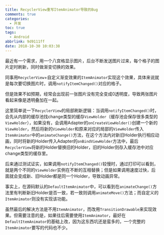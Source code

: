 ```yaml
---
title: RecyclerView重写ItemAnimator导致的Bug
comments: true
categories:
  - 开发
toc: true
tags:
  - Android
abbrlink: 9d9111ff
date: 2018-10-30 10:03:38
---
```


最近有一个需求，用一个八宫格显示图片，后台不断发送图片过来，每个格子的图片定时刷新，同时做渐变切换的效果。

同事用`RecyclerView`+自定义渐变效果的`ItemAnimator`实现这个效果，具体来说就是每次要切换图片时，调用`notifyItemChanged()`对应的格子。

但是效果不如预期，经常会出现前一张图片没有完全变成0透明度，导致两张图片看起来像是透明叠加在一起。

<!--more-->

这里简单说一下`RecyclerView`的局部刷新逻辑：当调用`notifyItemChanged()`时，会先从内部的缓存池找change类型的缓存`ViewHolder`（缓存池会保存很多类型的`ViewHolder`），如果没有，会调用Adapter的`onCreateViewHolder()`创建一个新的`ViewHolder`，然后将新的`ViewHolder`和原来对应的局部的`ViewHolder`传入`ItemAnimator`中的`animateChange()`方法，在这个方法内对新旧Holder执行相应动画，同时将新的Holder传入Adapter的`onBindViewHolder`方法中，最后`RecyclerView`将新的Holder替换旧的Holder，旧的Holder则存入缓存池中对应change类型的缓存里。

后来通过测试证实，如果调用`notifyItemChanged()`较慢时，通过打印可以看到，就是两个不同的`ViewHolder`实例在不断的互相替换；但是如果调用速度过快，后面就会变成新、旧Holder都是同一个Holder，导致动画异常。

事实上，在源码默认的`DefaultItemAnimator`中，可以看到在`animateChange()`方法里有判断新旧Holder是否一致，若一致则调用`animateMove()`方法；而自定义的`ItemAnimator`则没有实现该功能。

虽然最后的解决方法是不用`ItemAnimator`，而改用`TransitionDrawable`来实现效果。但需要注意的是，如果往后需要使用`ItemAnimator`，最好在`DefaultItemAnimator`的基础上改，因为这东西坑还是蛮多的，一个完整的`ItemAnimator`要写的代码也不少。
